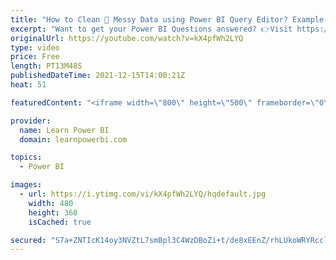 ```yaml
---
title: "How to Clean 🧹 Messy Data using Power BI Query Editor? Example: Clean Names with Comma, Dash, Space"
excerpt: "Want to get your Power BI Questions answered? 👉Visit https://www.LearnPowerBI.com/question In this video we answer the question sent in by Wico (Netherlands), on how to clean up messy data using Query Editor in Power BI. Wico was looking to clean “Names” (First Name and Last Name) where data had multiple"
originalUrl: https://youtube.com/watch?v=kX4pfWh2LYQ
type: video
price: Free
length: PT13M48S
publishedDateTime: 2021-12-15T14:00:21Z
heat: 51

featuredContent: "<iframe width=\"800\" height=\"500\" frameborder=\"0\" src=\"https://www.youtube.com/embed/kX4pfWh2LYQ\" allow=\"accelerometer; autoplay; encrypted-media; gyroscope; picture-in-picture\" allowfullscreen></iframe>"

provider:
  name: Learn Power BI
  domain: learnpowerbi.com

topics:
  - Power BI

images:
  - url: https://i.ytimg.com/vi/kX4pfWh2LYQ/hqdefault.jpg
    width: 480
    height: 360
    isCached: true

secured: "S7a+ZNTIcK14oy3NVZtL7smBpl3C4WzDBoZi+t/de8xEEnZ/rhLUkoWRYRcclvhP3JKf/bVHLPPr7shYbubbkj1VVlC7t4eWKusJNXKFyGGa18lM3EPHi7DtKnuSX8khPH+T1xWdzadC9PiSxV6fRM4ypzPJBLAuJ+X3NM82jKywJVsX+HEY/4RPnndhPm/IIOJ0tDpjVvD/pdOftC3aRZ2QRh+rd/ts3BGNywd/78t1utPNZaY/kYUOqLyqxTEpFf9eRj+RuvuLHshDMKyTzGjDUtPxj9takHQiKWKKEN+03BreQHxP1kL4CWpY2Eu9qN/kcj65oiw3OTx0teEuqvLGArOJQbrTdKNdP0cT5PJjl88Yf8yaiwGUvLNX09A8cqFIqg9gJT/uYEiFZGG9DwPBvnRrNWCMnFGoqHPXQaU=;J2HDL2Eidvb9vxoNpxq++w=="
---
```


